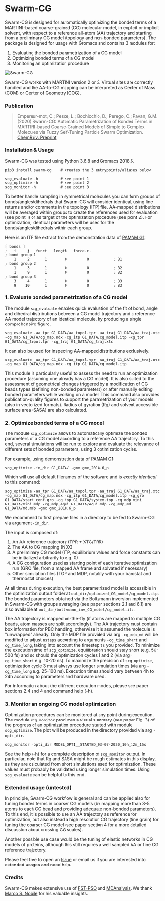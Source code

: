 # Swarm-CG

Swarm-CG is designed for automatically optimizing the bonded terms of a MARTINI-based coarse-grained (CG) molecular model, in explicit or implicit solvent, with respect to a reference all-atom (AA) trajectory and starting from a preliminary CG model (topology and non-bonded parameters). The package is designed for usage with Gromacs and contains 3 modules for:

1. Evaluating the bonded parametrization of a CG model
2. Optimizing bonded terms of a CG model
3. Monitoring an optimization procedure

![Swarm-CG](https://raw.githubusercontent.com/GMPavanLab/Swarm-CG/master/images/TOC_Swarm-CG_paper.png)

Swarm-CG works with MARTINI version 2 or 3. Virtual sites are correctly handled and the AA-to-CG mapping can be interpreted as Center of Mass (COM) or Center of Geometry (COG).

### Publication

> Empereur-mot, C.; Pesce, L.; Bochicchio, D.; Perego, C.; Pavan, G.M. (2020) Swarm-CG: Automatic Parametrization of Bonded Terms in MARTINI-based Coarse-Grained Models of Simple to Complex Molecules via Fuzzy Self-Tuning Particle Swarm Optimization. [ChemRxiv. Preprint](https://doi.org/10.26434/chemrxiv.12613427)

### Installation & Usage

Swarm-CG was tested using Python 3.6.8 and Gromacs 2018.6.

	pip3 install swarm-cg    # creates the 3 entrypoints/aliases below
	
	scg_evaluate -h          # see point 1
	scg_optimize -h          # see point 2
	scg_monitor -h           # see point 3

To better handle sampling in symmetrical molecules you can form groups of bonds/angles/dihedrals that Swarm-CG will consider identical, using line returns and/or comments in the topology (ITP) file. AA-mapped distributions will be averaged within groups to create the references used for evaluation (see point 1) or as target of the optimization procedure (see point 2). For optimization, identical parameters will be used for the bonds/angles/dihedrals within each group.

Here is an ITP file extract from the demonstration data of [PAMAM G1](https://github.com/GMPavanLab/Swarm-CG/tree/master/G1_DATA/cg_model.itp):

	[ bonds ]
	;   i     j   funct   length   force.c.   
	; bond group 1
	    1     2       1        0         0           ; B1
	; bond group 2
	    1     3       1        0         0           ; B2
	    1     9       1        0         0           ; B2
	; bond group 3
	    3     4       1        0         0           ; B3
	    9    10       1        0         0           ; B3

### 1. Evaluate bonded parametrization of a CG model

The module `scg_evaluate` enables quick evaluation of the fit of bond, angle and dihedral distributions between a CG model trajectory and a reference AA model trajectory of an identical molecule, by producing a single comprehensive figure.

	scg_evaluate -aa_tpr G1_DATA/aa_topol.tpr -aa_traj G1_DATA/aa_traj.xtc -cg_map G1_DATA/cg_map.ndx -cg_itp G1_DATA/cg_model.itp -cg_tpr G1_DATA/cg_topol.tpr -cg_traj G1_DATA/cg_traj.xtc

It can also be used for inspecting AA-mapped distributions exclusively.

	scg_evaluate -aa_tpr G1_DATA/aa_topol.tpr -aa_traj G1_DATA/aa_traj.xtc -cg_map G1_DATA/cg_map.ndx -cg_itp G1_DATA/cg_model.itp

This module is particularly useful to assess the need to run an optimization procedure (assuming one already has a CG model). It is also suited to the assessment of geometrical changes triggered by a modification of CG beads types (defining non-bonded parameters) or after manually editing bonded parameters while working on a model. This command also provides publication-quality figures to support the parametrization of your models (also in vectorized formats). Radius of gyration (Rg) and solvent accessible surface area (SASA) are also calculated. 

### 2. Optimize bonded terms of a CG model

The module `scg_optimize` allows to automatically optimize the bonded parameters of a CG model according to a reference AA trajectory. To this end, several simulations will be run to explore and evaluate the relevance of different sets of bonded parameters, using 3 optimization cycles.

For example, using demonstration data of [PAMAM G1](https://github.com/GMPavanLab/Swarm-CG/tree/master/G1_DATA):

	scg_optimize -in_dir G1_DATA/ -gmx gmx_2018.6_p

Which will use all default filenames of the software and is *exactly identical* to this command:

	scg_optimize -aa_tpr G1_DATA/aa_topol.tpr -aa_traj G1_DATA/aa_traj.xtc -cg_map G1_DATA/cg_map.ndx -cg_itp G1_DATA/cg_model.itp -cg_gro G1_DATA/start_conf.gro -cg_top G1_DATA/system.top -cg_mdp_mini G1_DATA/mini.mdp -cg_mdp_equi G1_DATA/equi.mdp -cg_mdp_md G1_DATA/md.mdp -gmx gmx_2018.6_p

We recommend to first prepare files in a directory to be fed to Swarm-CG via argument `-in_dir`.

The input is composed of:

1. An AA reference trajectory (TPR + XTC/TRR)
2. The AA to CG mapping (NDX)
3. A preliminary CG model (ITP, equilibrium values and force constants can be initialized arbitrarily to e.g. 0)
4. A CG configuration used as starting point of each iterative optimization run (GRO file, from a mapped AA frame and solvated if necessary)
5. Other simulation files (TOP and MDP, notably with your barostat and thermostat choices)

At all times during execution, the best parametrized model is accessible in the optimization output folder at `out_dir/optimized_CG_model/cg_model.itp`. The bonded parameters obtained via the Boltzmann inversion implemented in Swarm-CG with groups averaging (see paper sections 2.1 and 6.1) are also available at `out_dir/boltzmann_inv_CG_model/cg_model.itp`.

The AA trajectory is mapped on-the-fly (if atoms are mapped to multiple CG beads, atom masses are split accordingly). The AA trajectory must contain box information for PBC handling, otherwise it is assumed the molecule is "unwrapped" already. Only the MDP file provided via arg `-cg_mdp_md` will be modified to adjust `nsteps` according to arguments `-cg_time_short` and `cg_time_long`, taking into account the timestep `ts` you provided. To minimize the execution time of `scg_optimize`, equilibration should stay short (e.g. 50-500 fs) and so should the optimization cycles 1 and 2 (via arg `-cg_time_short` e.g. 10-20 ns). To maximize the precision of `scg_optimize`, optimization cycle 3 must always use longer simulation times (via arg `-cg_time_long` e.g. 25-100 ns). Execution times should vary between 4h to 24h according to parameters and hardware used.

For information about the different execution modes, please see paper sections 2.4 and 4 and command help (-h).

### 3. Monitor an ongoing CG model optimization

Optimization procedures can be monitored at any point during execution. The module `scg_monitor` produces a visual summary (see paper Fig. 3) of the progress of an optimization procedure started with module `scg_optimize`. The plot will be produced in the directory provided via arg `-opti_dir`.

	scg_monitor -opti_dir MODEL_OPTI__STARTED_03-07-2020_10h_12m_15s

See the help (-h) for a complete description of `scg_monitor` output. In particular, note that Rg and SASA might be rough estimates in this display, as they are calculated from short simulations used for optimization. These values must probably be validated using longer simulation times. Using `scg_evaluate` can be helpful to this end.

### Extended usage (untested)

In principle, Swarm-CG workflow is general and can be applied also for tuning bonded terms in coarser CG models (by mapping more than 3-5 atoms to each CG bead and providing adequate non-bonded parameters). To this end, it is possible to use an AA trajectory as reference for optimization, but also instead a high resolution CG trajectory (fine grain) for tuning the coarser CG model (see paper section 4 for a more detailed discussion about crossing CG scales).

Another possible use case would be the tuning of elastic networks in CG models of proteins, although this still requires a well sampled AA or fine CG reference trajectory.

Please feel free to open an [Issue](https://github.com/GMPavanLab/SwarmCG/issues) or email us if you are interested into extended usages and need help.

### Credits

Swarm-CG makes extensive use of [FST-PSO](https://doi.org/10.1016/j.swevo.2017.09.001) and [MDAnalysis](https://doi.org/10.1002/jcc.21787). We thank [Marco S. Nobile](http://msnobile.it/personal/) for his valuable insights.





